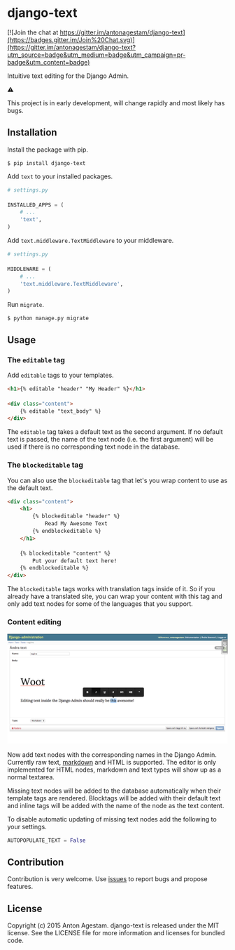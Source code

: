 # django-text

[![Join the chat at https://gitter.im/antonagestam/django-text](https://badges.gitter.im/Join%20Chat.svg)](https://gitter.im/antonagestam/django-text?utm_source=badge&utm_medium=badge&utm_campaign=pr-badge&utm_content=badge)

Intuitive text editing for the Django Admin.

:warning:

This project is in early development, will change rapidly and most likely has bugs.

## Installation

Install the package with pip.

```shell
$ pip install django-text
```

Add `text` to your installed packages.

```python
# settings.py

INSTALLED_APPS = (
    # ...
    'text',
)
```

Add `text.middleware.TextMiddleware` to your middleware.

```python
# settings.py

MIDDLEWARE = (
    # ...
    'text.middleware.TextMiddleware',
)
```

Run `migrate`.

```shell
$ python manage.py migrate
```

## Usage

### The `editable` tag

Add `editable` tags to your templates.

```html
<h1>{% editable "header" "My Header" %}</h1>

<div class="content">
    {% editable "text_body" %}
</div>
```

The `editable` tag takes a default text as the second argument.
If no default text is passed, the name of the text node (i.e. the first argument)
will be used if there is no corresponding text node in the database.

### The `blockeditable` tag

You can also use the `blockeditable` tag that let's you wrap content to use
as the default text.

```html
<div class="content">
    <h1>
        {% blockeditable "header" %}
            Read My Awesome Text
        {% endblockeditable %}
    </h1>
    
    {% blockeditable "content" %}
        Put your default text here!
    {% endblockeditable %}
</div>
```

The `blockeditable` tags works with translation tags inside of it. So if you already
have a translated site, you can wrap your content with this tag and only
add text nodes for some of the languages that you support.

### Content editing

![django-text in action](/docs/printscreen.png)

Now add text nodes with the corresponding names in the Django Admin. Currently raw text, [markdown](http://daringfireball.net/projects/markdown/) and HTML is supported. The editor
is only implemented for HTML nodes, markdown and text types will show up as a normal
textarea.

Missing text nodes will be added to the database automatically when their
template tags are rendered. Blocktags will be added with their default
text and inline tags will be added with the name of the node as the text content.

To disable automatic updating of missing text nodes add the following to your settings.

```python
AUTOPOPULATE_TEXT = False
```

## Contribution

Contribution is very welcome. Use [issues](https://github.com/antonagestam/django-text/issues) to report bugs and propose features.


## License

Copyright (c) 2015 Anton Agestam. django-text is released under the MIT license.
See the LICENSE file for more information and licenses for bundled code.
